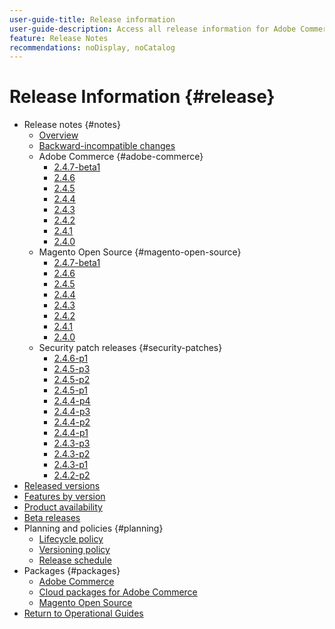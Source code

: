 ```yaml
---
user-guide-title: Release information
user-guide-description: Access all release information for Adobe Commerce patches and services in one place.
feature: Release Notes
recommendations: noDisplay, noCatalog
---
```


# Release Information {#release}

- Release notes {#notes}
  - [Overview](release-notes/overview.md)
  - [Backward-incompatible changes](backward-incompatible-changes.md)
  - Adobe Commerce {#adobe-commerce}
    - [2.4.7-beta1](release-notes/commerce/2-4-7.md)
    - [2.4.6](release-notes/commerce/2-4-6.md)
    - [2.4.5](release-notes/commerce/2-4-5.md)
    - [2.4.4](release-notes/commerce/2-4-4.md)
    - [2.4.3](release-notes/commerce/2-4-3.md)
    - [2.4.2](release-notes/commerce/2-4-2.md)
    - [2.4.1](release-notes/commerce/2-4-1.md)
    - [2.4.0](release-notes/commerce/2-4-0.md)
  - Magento Open Source {#magento-open-source}
    - [2.4.7-beta1](release-notes/open-source/2-4-7.md)
    - [2.4.6](release-notes/open-source/2-4-6.md)
    - [2.4.5](release-notes/open-source/2-4-5.md)
    - [2.4.4](release-notes/open-source/2-4-4.md)
    - [2.4.3](release-notes/open-source/2-4-3.md)
    - [2.4.2](release-notes/open-source/2-4-2.md)
    - [2.4.1](release-notes/open-source/2-4-1.md)
    - [2.4.0](release-notes/open-source/2-4-0.md) 
  - Security patch releases {#security-patches}
    - [2.4.6-p1](release-notes/security/2-4-6-p1.md)
    - [2.4.5-p3](release-notes/security/2-4-5-p3.md)
    - [2.4.5-p2](release-notes/security/2-4-5-p2.md)
    - [2.4.5-p1](release-notes/security/2-4-5-p1.md)
    - [2.4.4-p4](release-notes/security/2-4-4-p4.md)
    - [2.4.4-p3](release-notes/security/2-4-4-p3.md)
    - [2.4.4-p2](release-notes/security/2-4-4-p2.md)
    - [2.4.4-p1](release-notes/security/2-4-4-p1.md)
    - [2.4.3-p3](release-notes/security/2-4-3-p3.md)
    - [2.4.3-p2](release-notes/security/2-4-3-p2.md)
    - [2.4.3-p1](release-notes/security/2-4-3-p1.md)
    - [2.4.2-p2](release-notes/security/2-4-2-p2.md)
- [Released versions](versions.md)
- [Features by version](features.md)
- [Product availability](product-availability.md)
- [Beta releases](beta.md)
- Planning and policies {#planning}
  - [Lifecycle policy](lifecycle-policy.md)
  - [Versioning policy](versioning-policy.md)
  - [Release schedule](schedule.md)
- Packages {#packages}
  - [Adobe Commerce](packages/adobe-commerce.md)
  - [Cloud packages for Adobe Commerce](packages/cloud.md)
  - [Magento Open Source](packages/magento-open-source.md)
- [Return to Operational Guides](https://experienceleague.adobe.com/docs/commerce-operations/operational-guides/home.html)
